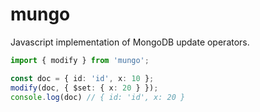 # mungo

Javascript implementation of MongoDB update operators.

```ts
import { modify } from 'mungo';

const doc = { id: 'id', x: 10 };
modify(doc, { $set: { x: 20 } });
console.log(doc) // { id: 'id', x: 20 }
```
